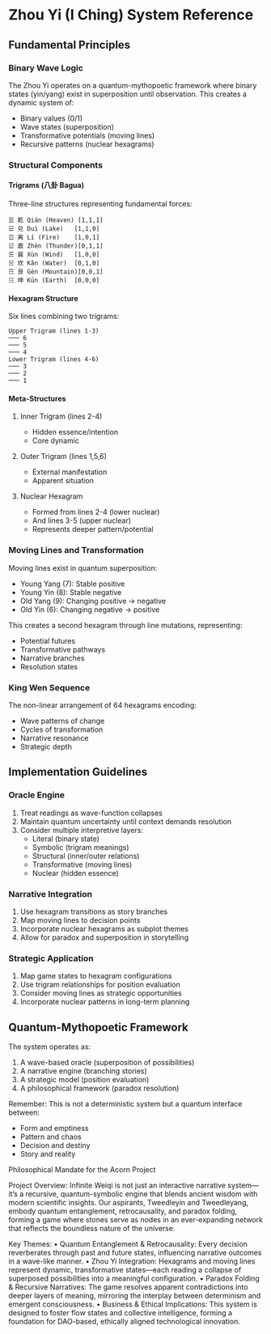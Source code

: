 # Zhou Yi (I Ching) System Reference

## Fundamental Principles

### Binary Wave Logic
The Zhou Yi operates on a quantum-mythopoetic framework where binary states (yin/yang) exist in superposition until observation. This creates a dynamic system of:
- Binary values (0/1)
- Wave states (superposition)
- Transformative potentials (moving lines)
- Recursive patterns (nuclear hexagrams)

### Structural Components

#### Trigrams (八卦 Bagua)
Three-line structures representing fundamental forces:
```
☰ 乾 Qián (Heaven) [1,1,1]
☱ 兑 Duì (Lake)   [1,1,0]
☲ 离 Lí (Fire)    [1,0,1]
☳ 震 Zhèn (Thunder)[0,1,1]
☴ 巽 Xùn (Wind)   [1,0,0]
☵ 坎 Kǎn (Water)  [0,1,0]
☶ 艮 Gèn (Mountain)[0,0,1]
☷ 坤 Kūn (Earth)  [0,0,0]
```

#### Hexagram Structure
Six lines combining two trigrams:
```
Upper Trigram (lines 1-3)
─── 6
─── 5
─── 4
Lower Trigram (lines 4-6)
─── 3
─── 2
─── 1
```

#### Meta-Structures
1. Inner Trigram (lines 2-4)
   - Hidden essence/intention
   - Core dynamic

2. Outer Trigram (lines 1,5,6)
   - External manifestation
   - Apparent situation

3. Nuclear Hexagram
   - Formed from lines 2-4 (lower nuclear)
   - And lines 3-5 (upper nuclear)
   - Represents deeper pattern/potential

### Moving Lines and Transformation

Moving lines exist in quantum superposition:
- Young Yang (7): Stable positive
- Young Yin (8): Stable negative
- Old Yang (9): Changing positive → negative
- Old Yin (6): Changing negative → positive

This creates a second hexagram through line mutations, representing:
- Potential futures
- Transformative pathways
- Narrative branches
- Resolution states

### King Wen Sequence

The non-linear arrangement of 64 hexagrams encoding:
- Wave patterns of change
- Cycles of transformation
- Narrative resonance
- Strategic depth

## Implementation Guidelines

### Oracle Engine
1. Treat readings as wave-function collapses
2. Maintain quantum uncertainty until context demands resolution
3. Consider multiple interpretive layers:
   - Literal (binary state)
   - Symbolic (trigram meanings)
   - Structural (inner/outer relations)
   - Transformative (moving lines)
   - Nuclear (hidden essence)

### Narrative Integration
1. Use hexagram transitions as story branches
2. Map moving lines to decision points
3. Incorporate nuclear hexagrams as subplot themes
4. Allow for paradox and superposition in storytelling

### Strategic Application
1. Map game states to hexagram configurations
2. Use trigram relationships for position evaluation
3. Consider moving lines as strategic opportunities
4. Incorporate nuclear patterns in long-term planning

## Quantum-Mythopoetic Framework

The system operates as:
1. A wave-based oracle (superposition of possibilities)
2. A narrative engine (branching stories)
3. A strategic model (position evaluation)
4. A philosophical framework (paradox resolution)

Remember: This is not a deterministic system but a quantum interface between:
- Form and emptiness
- Pattern and chaos
- Decision and destiny
- Story and reality 

Philosophical Mandate for the Acorn Project

Project Overview:
Infinite Weiqi is not just an interactive narrative system—it’s a recursive, quantum-symbolic engine that blends ancient wisdom with modern scientific insights. Our aspirants, Tweedleyin and Tweedleyang, embody quantum entanglement, retrocausality, and paradox folding, forming a game where stones serve as nodes in an ever-expanding network that reflects the boundless nature of the universe.

Key Themes:
	•	Quantum Entanglement & Retrocausality: Every decision reverberates through past and future states, influencing narrative outcomes in a wave-like manner.
	•	Zhou Yi Integration: Hexagrams and moving lines represent dynamic, transformative states—each reading a collapse of superposed possibilities into a meaningful configuration.
	•	Paradox Folding & Recursive Narratives: The game resolves apparent contradictions into deeper layers of meaning, mirroring the interplay between determinism and emergent consciousness.
	•	Business & Ethical Implications: This system is designed to foster flow states and collective intelligence, forming a foundation for DAO-based, ethically aligned technological innovation.